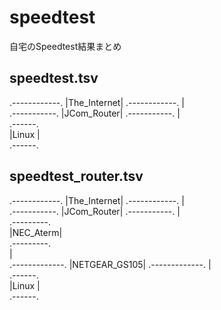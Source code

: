 # speedtest
自宅のSpeedtest結果まとめ

## speedtest.tsv
.------------. 
|The_Internet| 
.------------. 
       |       
 .-----------. 
 |JCom_Router| 
 .-----------. 
       |       
   .------.    
   |Linux |    
   .------.    

## speedtest_router.tsv
.------------. 
|The_Internet| 
.------------. 
       |       
 .-----------. 
 |JCom_Router| 
 .-----------. 
       |       
  .---------.  
  |NEC_Aterm|  
  .---------.  
       |       
.-------------.
|NETGEAR_GS105|
.-------------.
       |       
   .------.    
   |Linux |    
   .------.    


